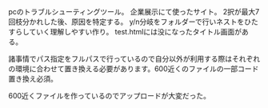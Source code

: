 pcのトラブルシューティングツール。
企業展示にて使ったサイト。
2択が最大7回枝分かれした後、原因を特定する。
y/n分岐をフォルダーで行いネストをひたすらしていく理解しやすい作り。
test.htmlには没になったタイトル画面がある。

諸事情でパス指定をフルパスで行っているので自分以外が利用する際はそれぞれの環境に合わせて置き換える必要があります。600近くのファイルの一部コード置き換え必須。

600近くファイルを作っているのでアップロードが大変だった。
